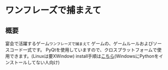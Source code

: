 # ワンフレーズで捕まえて

## 概要

宴会で活躍するゲーム`ワンフレーズで捕まえて` ゲームの、ゲームルールおよびソースコード一式です。
PyQtを使用していますので、クロスプラットフォームで使用できます。(Linuxは要XWindow)
install手順は[こちら](installation.md)(WindowsにPythonをインストールしてない人向け)
